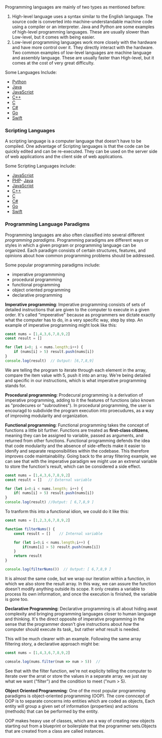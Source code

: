 

Programming languages are mainly of two types as mentioned before: 
1. High-level language uses a syntax similar to the English language. The source code is converted into machine-understandable machine code using a compiler or an interpreter. Java and Python are some examples of high-level programming languages. These are usually slower than Low-level, but it comes with being easier.
2. Low-level programming languages work more closely with the hardware and have more control over it. They directly interact with the hardware. Two common examples of low-level languages are machine language and assembly language. These are usually faster than High-level, but it comes at the cost of very great difficulty.

Some Languages Include:
- [Python](https://www.python.org)
- [Java](https://www.java.com/)
- [JavaScript](https://www.javascript.com/)
- [C++](https://www.cplusplus.com/)
- [C](No-Website)
- [C#](No-Website)
- [Go](https://www.go.dev/)
- [Swift](https://developer.apple.com/swift/)

### Scripting Languages
A scripting language is a computer language that doesn't have to be compiled. One advantage of Scripting languages is that the code can be quickly edited and can be re-executed. They can be used on the server side of web applications and the client side of web applications.

Some Scripting Languages include:
- [JavaScript](https://www.javascript.com/)
- [PHP](https://www.php.net/)- [Java](https://www.java.com/)
- [JavaScript](https://www.javascript.com/)
- [C++](https://www.cplusplus.com/)
- [C](No-Website)
- [C#](No-Website)
- [Go](https://www.go.dev/)
- [Swift](https://developer.apple.com/swift/)

### Programming Language Paradigms

Programming languages are also often classified into several different *programming paradigms*. Programming paradigms are different ways or styles in which a given program or programming language can be organized. Each paradigm consists of certain structures, features, and opinions about how common programming problems should be addressed. 

Some popular programming paradigms include:
- imperative programmming
- procedural programming
- functional programming
- object oriented programming
- declarative programming

**Imperative programming**: Imperative programming consists of sets of detailed instructions that are given to the computer to execute in a given order. It's called "impeerative" because as programmers we dictate exactly what the computer has to do, in a very specific way, step by step. An example of imperative programming might look like this:

```javascript
const nums = [1,4,3,6,7,8,9,2]
const result = []

for (let i=0; i < nums.length;i++) {
    if (nums[i] > 5) result.push(nums[i])
}
console.log(result)  // Output: [6,7,8,9]

```
We are telling the program to iterate through each element in the array, compare the item value with 5, push it into an array. We're being detailed and specific in our instructions, which is what imperative programming stands for.

**Procedural programming**: Prodecural programming is a derivation of imperative programming, adding to it the features of functions (also known as "prodecures or "subroutines"). In procedural programming, the user is encouragd to subdivide the program execution into proecudures, as a way of improving modularity and organization.

**Functional programming**: Functional programming takes the concept of functions a little bit further. Functions are treated as **first-class citizens**, meaning they can be assigned to variable, passed as arguments, and returned from other functions. Functional programming defends the idea that code modularity and the absence of side-effects make it easier to idenify and separate responsibilities within the codebase. This therefore improves code maintainability. Going back to the array filtering example, we can see that with the imperative paradigm we might use an extrenal variable to store the function's result, which can be considered a side effect.

```javascript
const nums = [1,4,3,6,7,8,9,2]
const result = []   // External variable

for (let i=0;i < nums.length; i++) {
    if( nums[i] > 5) result.push(nums[i])
}
console.log(result) //Output: [ 6,7,8,9 ]
```

To tranform this into a functional idion, we could do it like this:

```javascript
const nums = [1,2,3,6,7,8,9,2]

function filterNums() {
    const result = []    // Internal variable

    for (let i=0;i < nums.length;i++) {
        if(nums[i] > 5) result.push(nums[i])
    }
    return result
}

console.log(filterNums())  // Output: [ 6,7,8,9 ]
```

It is almost the same code, but we wrap our iteration within a function, in which we also store the result array. In this way, we can assure the function doesn't modify anything outside its scope. It only creates a variable to process its own information, and once the execution is finished, the variable is gone too.

**Declarative Programming**:  Declarative programming is all about hiding awat complexity and bringing programming languages closer to human language and thinking. It's the direct opposite of imperative programming in the sense that the programmer doesn't give instructions about *how* the computer should execute its task,, but rather *what* result is needed.

This will be much clearer with an example. Following the same array filtering story, a declarative approach might be:

```javascript
const nums = [1,4,3,6,7,8,9,2]

comsole.log(nums.filter(num => num > 5))  // 
```
See that with the filter function, we're not explicity telling the computer to iterate over the arrat or store the values in a separate array. we just say what we want ("filter") and the condition to meet ("num > 5).

**Object Oriented Programming**: One of the most popular programming paradigms is object-oriented programming (OOP). The core conncept of OOP is to separate concerns into entities which are coded
as objects, Each entity will group a given set of information (properties) and actions (methods) that can be performed by the entity. 

OOP makes heavy use of classes, which are a way of creating new objects starting out from a blueprint or boilerplate that the programmer sets.Objects that are created from a class are called instances.



